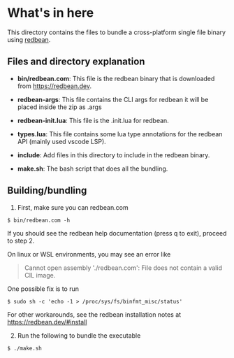 # What's in here

This directory contains the files to bundle
a cross-platform single file binary using [redbean](https://redbean.dev).

## Files and directory explanation

- **bin/redbean.com**: This file is the redbean binary that is
  downloaded from https://redbean.dev.

- **redbean-args**: This file contains the CLI args for redbean
  it will be placed inside the zip as .args

- **redbean-init.lua**: This file is the .init.lua for redbean.

- **types.lua**: This file contains some lua type annotations
  for the redbean API (mainly used vscode LSP).

- **include**: Add files in this directory to include
  in the redbean binary.

- **make.sh**: The bash script that does all the bundling.

## Building/bundling

1. First, make sure you can redbean.com

```
$ bin/redbean.com -h
```

If you should see the redbean help documentation (press q to exit), proceed to step 2.

On linux or WSL environments, you may see an error like

> Cannot open assembly './redbean.com': File does not contain a valid CIL image.

One possible fix is to run

```
$ sudo sh -c 'echo -1 > /proc/sys/fs/binfmt_misc/status'
```

For other workarounds, see the redbean installation notes at https://redbean.dev/#install

2. Run the following to bundle the executable

```bash
$ ./make.sh
```
